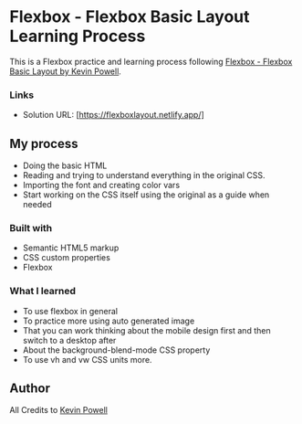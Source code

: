 # Flexbox - Flexbox Basic Layout Learning Process

This is a Flexbox practice and learning process following [Flexbox - Flexbox Basic Layout by Kevin Powell](https://codepen.io/kevinpowell/pen/xrWKBE).

### Links

- Solution URL: [https://flexboxlayout.netlify.app/]

## My process

- Doing the basic HTML
- Reading and trying to understand everything in the original CSS.
- Importing the font and creating color vars
- Start working on the CSS itself using the original as a guide when needed

### Built with

- Semantic HTML5 markup
- CSS custom properties
- Flexbox

### What I learned

- To use flexbox in general
- To practice more using auto generated image
- That you can work thinking about the mobile design first and then switch to a desktop after
- About the background-blend-mode CSS property
- To use vh and vw CSS units more.

## Author

All Credits to [Kevin Powell](https://codepen.io/kevinpowell)
